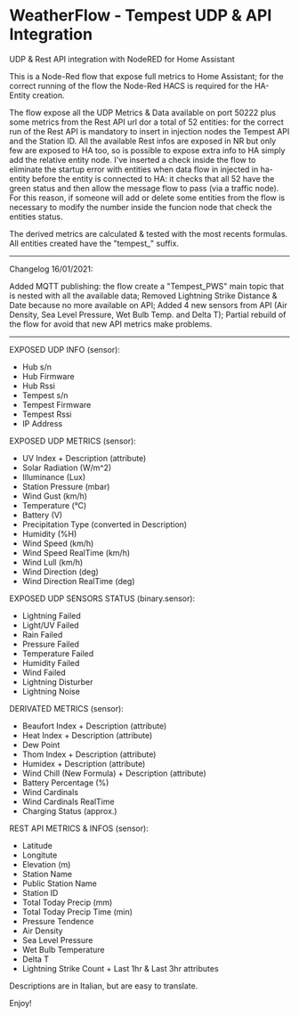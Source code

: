# WeatherFlow - Tempest UDP & API Integration
UDP & Rest API integration with NodeRED for Home Assistant

This is a Node-Red flow that expose full metrics to Home Assistant; for the correct running of the flow the Node-Red HACS is required for the HA-Entity creation.

The flow expose all the UDP Metrics & Data available on port 50222 plus some metrics from the Rest API url dor a total of 52 entities: for the correct run of the Rest API
is mandatory to insert in injection nodes the Tempest API and the Station ID.
All the available Rest infos are exposed in NR but only few are exposed to HA too, so is possible to expose extra info to HA simply add the relative entity node.
I've inserted a check inside the flow to eliminate the startup error with entities when data flow in injected in ha-entity before the entity is connected to HA:
it checks that all 52 have the green status and then allow the message flow to pass (via a traffic node).
For this reason, if someone will add or delete some entities from the flow is necessary to modify the number inside the funcion node that check the entities status.

The derived metrics are calculated & tested with the most recents formulas.
All entities created have the "tempest_" suffix.

********************************
Changelog 16/01/2021:

Added MQTT publishing: the flow create a "Tempest_PWS" main topic that is nested with all the available data;
Removed Lightning Strike Distance & Date because no more available on API;
Added 4 new sensors from API (Air Density, Sea Level Pressure, Wet Bulb Temp. and Delta T);
Partial rebuild of the flow for avoid that new API metrics make problems.
********************************

EXPOSED UDP INFO (sensor):
- Hub s/n
- Hub Firmware
- Hub Rssi
- Tempest s/n
- Tempest Firmware
- Tempest Rssi
- IP Address

EXPOSED UDP METRICS (sensor):
- UV Index + Description (attribute)
- Solar Radiation (W/m^2)
- Illuminance (Lux)
- Station Pressure (mbar)
- Wind Gust (km/h)
- Temperature (°C)
- Battery (V)
- Precipitation Type (converted in Description)
- Humidity (%H)
- Wind Speed (km/h)
- Wind Speed RealTime (km/h)
- Wind Lull (km/h)
- Wind Direction (deg)
- Wind Direction RealTime (deg)

EXPOSED UDP SENSORS STATUS (binary.sensor):
- Lightning Failed
- Light/UV Failed
- Rain Failed
- Pressure Failed
- Temperature Failed
- Humidity Failed
- Wind Failed
- Lightning Disturber
- Lightning Noise

DERIVATED METRICS (sensor):
- Beaufort Index + Description (attribute)
- Heat Index + Description (attribute)
- Dew Point
- Thom Index + Description (attribute)
- Humidex + Description (attribute)
- Wind Chill (New Formula) + Description (attribute)
- Battery Percentage (%)
- Wind Cardinals
- Wind Cardinals RealTime
- Charging Status (approx.)

REST API METRICS & INFOS (sensor):
- Latitude
- Longitute
- Elevation (m)
- Station Name
- Public Station Name
- Station ID
- Total Today Precip (mm)
- Total Today Precip Time (min)
- Pressure Tendence
- Air Density
- Sea Level Pressure
- Wet Bulb Temperature
- Delta T
- Lightning Strike Count + Last 1hr & Last 3hr attributes

Descriptions are in Italian, but are easy to translate.

Enjoy!
